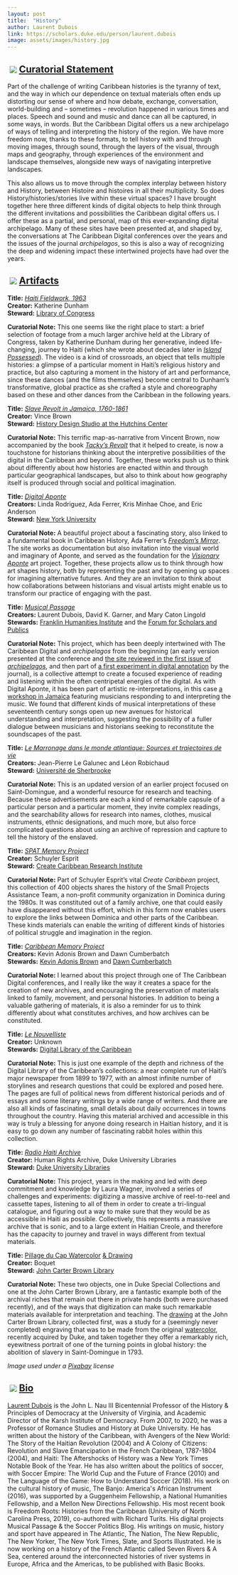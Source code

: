 ```yaml
---
layout: post
title:  "History"
author: Laurent Dubois
link: https://scholars.duke.edu/person/laurent.dubois
image: assets/images/history.jpg
---
```


<div class="section-title"><img style="padding: 5px;float:left;" src="{{ site.baseurl}}/assets/images/tiny-key.jpg"><a href="#Curatorial"><h2>Curatorial Statement</h2></a></div>

Part of the challenge of writing Caribbean histories is the tyranny of text, and the way in which our dependence on textual materials often ends up distorting our sense of where and how debate, exchange, conversation, world-building and – sometimes – revolution happened in various times and places. Speech and sound and music and dance can all be captured, in some ways, in words. But the Caribbean Digital offers us a new archipelago of ways of telling and interpreting the history of the region. We have more freedom now, thanks to these formats, to tell history with and through moving images, through sound, through the layers of the visual, through maps and geography, through experiences of the environment and landscape themselves, alongside new ways of navigating interpretive landscapes.

This also allows us to move through the complex interplay between history and History, between Histoire and histoires in all their multiplicity. So does History/histories/stories live within these virtual spaces? I have brought together here three different kinds of digital objects to help think through the different invitations and possibilities the Caribbean digital offers us. I offer these as a partial, and personal, map of this ever-expanding digital archipelago. Many of these sites have been presented at, and shaped by, the conversations at The Caribbean Digital conferences over the years and the issues of the journal _archipelagos_, so this is also a way of recognizing the deep and widening impact these intertwined projects have had over the years.

<div class="section-title"><img style="padding: 5px;float:left;" src="{{ site.baseurl}}/assets/images/tiny-key.jpg"><a href="#Artifacts"><h2>Artifacts</h2></a></div>

**Title:** [_Haiti Fieldwork, 1963_](https://www.loc.gov/item/ihas.200003822)  
**Creator:** Katherine Dunham  
**Steward:** [Library of Congress](https://www.loc.gov/)

**Curatorial Note:** This one seems like the right place to start: a brief selection of footage from a much larger archive held at the Library of Congress, taken by Katherine Dunham during her generative, indeed life-changing, journey to Haiti (which she wrote about decades later in [_Island Possessed_](https://press.uchicago.edu/ucp/books/book/chicago/I/bo3615198.html)). The video is a kind of crossroads, an object that tells multiple histories: a glimpse of a particular moment in Haiti’s religious history and practice, but also capturing a moment in the history of art and performance, since these dances (and the films themselves) become central to Dunham’s transformative, global practice as she crafted a style and choreography based on these and other dances from the Caribbean in the following years.

**Title:** [_Slave Revolt in Jamaica, 1760-1861_](http://revolt.axismaps.com/)  
**Creator:** Vince Brown  
**Steward:** [History Design Studio at the Hutchins Center](https://hutchinscenter.fas.harvard.edu/history-design-studio)

**Curatorial Note:** This terrific map-as-narrative from Vincent Brown, now accompanied by the book [_Tacky’s Revolt_](https://www.hup.harvard.edu/catalog.php?isbn=9780674737570) that it helped to create, is now a touchstone for historians thinking about the interpretive possibilities of the digital in the Caribbean and beyond. Together, these works push us to think about differently about how histories are enacted within and through particular geographical landscapes, but also to think about how geography itself is produced through social and political imagination.

**Title:** [_Digital Aponte_](http://aponte.hosting.nyu.edu/)  
**Creators:** Linda Rodriguez, Ada Ferrer, Kris Minhae Choe, and Eric Anderson  
**Steward:** [New York University](https://nyu.edu)

**Curatorial Note:** A beautiful project about a fascinating story, also linked to a fundamental book in Caribbean History, Ada Ferrer’s [_Freedom’s Mirror_](https://www.cambridge.org/core/books/freedoms-mirror/4779A274392BDA9ECAB16090462DC192). The site works as documentation but also invitation into the visual world and imaginary of Aponte, and served as the foundation for the [_Visionary Aponte_](https://web.archive.org/web/20220627061907/https://sites.duke.edu/visionaryaponte/) art project. Together, these projects allow us to think through how art shapes history, both by representing the past and by opening up spaces for imagining alternative futures. And they are an invitation to think about how collaborations between historians and visual artists might enable us to transform our practice of engaging with the past.

**Title:** [_Musical Passage_](http://www.musicalpassage.org/)  
**Creators:** Laurent Dubois, David K. Garner, and Mary Caton Lingold  
**Stewards:** [Franklin Humanities Institute](https://fhi.duke.edu) and the [Forum for Scholars and Publics](https://fsp.trinity.duke.edu/)

**Curatorial Note:** This project, which has been deeply intertwined with The Caribbean Digital and _archipelagos_ from the beginning (an early version presented at the conference and [the site reviewed in the first issue of _archipelagos_](http://archipelagosjournal.org/issue01/musical-passage.html), and then part of [a first experiment in digital annotation](http://archipelagosjournal.org/issue03/dubois-garner-lingold.html) by the journal), is a collective attempt to create a focused experience of reading and listening within the often centripetal energies of the digital. As with Digital Aponte, it has been part of artistic re-interpretations, in this case [a workshop in Jamaica](https://www.youtube.com/playlist?list=PLwcqVNt0EPDlGgT6ueKV_wjvPT1-tD_Y_) featuring musicians responding to and interpreting the music. We found that different kinds of musical interpretations of these seventeenth century songs open up new avenues for historical understanding and interpretation, suggesting the possibility of a fuller dialogue between musicians and historians seeking to reconstitute the soundscapes of the past.

**Title:** [_Le Marronage dans le monde atlantique: Sources et trajectoires de vie_
](http://www.marronnage.info/fr/index.html)  
**Creators:** Jean-Pierre Le Galunec and Léon Robichaud  
**Steward:** [Université de Sherbrooke](https://www.usherbrooke.ca)

**Curatorial Note:** This is an updated version of an earlier project focused on Saint-Domingue, and a wonderful resource for research and teaching. Because these advertisements are each a kind of remarkable capsule of a particular person and a particular moment, they invite complex readings, and the searchability allows for research into names, clothes, musical instruments, ethnic designations, and much more, but also force complicated questions about using an archive of repression and capture to tell the history of the enslaved.

**Title:** [_SPAT Memory Project_](http://spatmemoryproject.org/)  
**Creator:** Schuyler Esprit  
**Steward:** [Create Caribbean Research Institute](http://createcaribbean.org/create/)

**Curatorial Note:** Part of Schuyler Esprit’s vital _Create Caribbean_ project, this collection of 400 objects shares the history of the Small Projects Assistance Team, a non-profit community organization in Dominica during the 1980s. It was constituted out of a family archive, one that could easily have disappeared without this effort, which in this form now enables users to explore the links between Dominica and other parts of the Caribbean. These kinds materials can enable the writing of different kinds of histories of political struggle and imagination in the region.

**Title:** [_Caribbean Memory Project_](https://www.caribbeanmemoryproject.com/)  
**Creators:** Kevin Adonis Brown and Dawn Cumberbatch  
**Stewards:** [Kevin Adonis Brown](http://drbrowne.me/) and [Dawn Cumberbatch](https://www.caribbeanmemoryproject.com/bio--cumberbatch-dawn.html)

**Curatorial Note:** I learned about this project through one of The Caribbean Digital conferences, and I really like the way it creates a space for the creation of new archives, and encouraging the preservation of materials linked to family, movement, and personal histories. In addition to being a valuable gathering of materials, it is also a reminder for us to think differently about what constitutes archives, and how archives can be constituted.

**Title:** [_Le Nouvelliste_](https://www.dloc.com/UF00000081/00752/allvolumes)  
**Creator:** Unknown  
**Stewards:** [Digital Library of the Caribbean](https://www.dloc.com/)

**Curatorial Note:** This is just one example of the depth and richness of the Digital Library of the Caribbean’s collections: a near complete run of Haiti’s major newspaper from 1899 to 1977, with an almost infinite number of storylines and research questions that could be explored and posed here. The pages are full of political news from different historical periods and of essays and some literary writings by a wide range of writers. And there are also all kinds of fascinating, small details about daily occurrences in towns throughout the country. Having this material archived and accessible in this way is truly a blessing for anyone doing research in Haitian history, and it is easy to go down any number of fascinating rabbit holes within this collection.

**Title:** [_Radio Haiti Archive_](https://repository.duke.edu/dc/radiohaiti)  
**Creator:** Human Rights Archive, Duke University Libraries  
**Steward:** [Duke University Libraries](https://library.duke.edu/)

**Curatorial Note:** This project, years in the making and led with deep commitment and knowledge by Laura Wagner, involved a series of challenges and experiments: digitizing a massive archive of reel-to-reel and cassette tapes, listening to all of them in order to create a tri-lingual catalogue, and figuring out a way to make sure that they would be as accessible in Haiti as possible. Collectively, this represents a massive archive that is sonic, and to a large extent in Haitian Creole, and therefore has the capacity to journey and travel in ways different from textual materials.

**Title:** [Pillage du Cap Watercolor](https://repository.duke.edu/dc/pillageducap/lpc001001001) [& Drawing](https://jcb.lunaimaging.com/luna/servlet/detail/JCB~1~1~7302~11270010:-Pillage-du-Cap-Fran%C3%A7ais-en-1793-?sort=IMAGE_DATE%2Csubject_groups&qvq=q:pillage;sort:IMAGE_DATE,subject_groups;lc:JCB~1~1&mi=0&trs=8)  
**Creator:** Boquet  
**Steward:** [John Carter Brown Library](https://jcb.lunaimaging.com/luna/servlet)

**Curatorial Note:** These two objects, one in Duke Special Collections and one at the John Carter Brown Library, are a fantastic example both of the archival riches that remain out there in private hands (both were purchased recently), and of the ways that digitization can make such remarkable materials available for interpretation and teaching. The [drawing](https://jcb.lunaimaging.com/luna/servlet/detail/JCB~1~1~7302~11270010:-Pillage-du-Cap-Fran%C3%A7ais-en-1793-?sort=IMAGE_DATE%2Csubject_groups&qvq=q:pillage;sort:IMAGE_DATE,subject_groups;lc:JCB~1~1&mi=0&trs=8) at the John Carter Brown Library, collected first, was a study for a (seemingly never completed) engraving that was to be made from the original [watercolor](https://repository.duke.edu/dc/pillageducap/lpc001001001), recently acquired by Duke, and taken together they offer a remarkably rich, eyewitness portrait of one of the turning points in global history: the abolition of slavery in Saint-Domingue in 1793.

_Image used under a [Pixabay](https://pixabay.com/service/license/) license_

<div class="section-title"><img style="padding: 5px;float:left;" src="{{ site.baseurl}}/assets/images/tiny-key.jpg"><a href="#Bio"><h2>Bio</h2></a></div>

[Laurent Dubois](https://history.virginia.edu/people/profile/lmd8s) is the John L. Nau III Bicentennial Professor of the History & Principles of Democracy at the University of Virginia, and Academic Director of the Karsh Institute of Democracy. From 2007, to 2020, he was a Professor of Romance Studies and History at Duke University. He has written about the history of the Caribbean, with Avengers of the New World: The Story of the Haitian Revolution (2004) and A Colony of Citizens: Revolution and Slave Emancipation in the French Caribbean, 1787-1804 (2004), and Haiti: The Aftershocks of History was a New York Times Notable Book of the Year. He has also written about the politics of soccer, with Soccer Empire: The World Cup and the Future of France (2010) and The Language of the Game: How to Understand Soccer (2018). His work on the cultural history of music, The Banjo: America's African Instrument (2016), was supported by a Guggenheim Fellowship, a National Humanities Fellowship, and a Mellon New Directions Fellowship. His most recent book is Freedom Roots: Histories from the Caribbean (University of North Carolina Press, 2019), co-authored with Richard Turits. His digital projects Musical Passage & the Soccer Politics Blog. His writings on music, history and sport have appeared in The Atlantic, The Nation, The New Republic, The New Yorker, The New York Times, Slate, and Sports Illustrated. He is now working on a history of the French Atlantic called Seven Rivers & A Sea, centered around the interconnected histories of river systems in Europe, Africa and the Americas, to be published with Basic Books.

